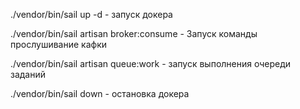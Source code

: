 ./vendor/bin/sail up -d - запуск докера

./vendor/bin/sail artisan broker:consume - Запуск команды прослушивание кафки

./vendor/bin/sail artisan queue:work - запуск выполнения очереди заданий

./vendor/bin/sail down - остановка докера
